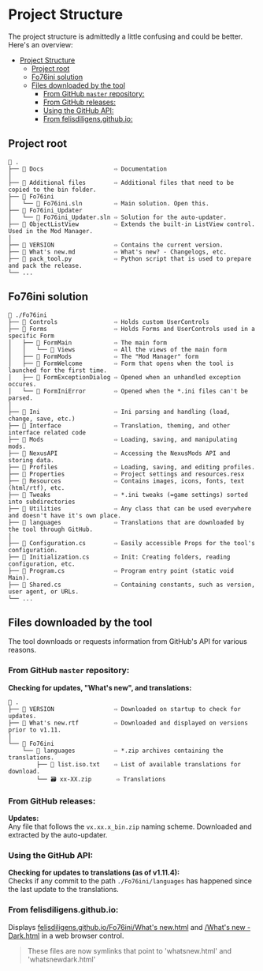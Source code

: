 # Project Structure

The project structure is admittedly a little confusing and could be better.  
Here's an overview:

- [Project Structure](#project-structure)
  - [Project root](#project-root)
  - [Fo76ini solution](#fo76ini-solution)
  - [Files downloaded by the tool](#files-downloaded-by-the-tool)
    - [From GitHub `master` repository:](#from-github-master-repository)
    - [From GitHub releases:](#from-github-releases)
    - [Using the GitHub API:](#using-the-github-api)
    - [From felisdiligens.github.io:](#from-felisdiligensgithubio)

## Project root

```
📁 .
├── 📁 Docs                    ⇨ Documentation
│
├── 📁 Additional files        ⇨ Additional files that need to be copied to the bin folder.
├── 📁 Fo76ini
│   └── 📝 Fo76ini.sln         ⇨ Main solution. Open this.
├── 📁 Fo76ini_Updater
│   └── 📝 Fo76ini_Updater.sln ⇨ Solution for the auto-updater.
├── 📁 ObjectListView          ⇨ Extends the built-in ListView control. Used in the Mod Manager.
│
├── 📝 VERSION                 ⇨ Contains the current version.
├── 📝 What's new.md           ⇨ What's new? - Changelogs, etc.
├── 🐍 pack_tool.py            ⇨ Python script that is used to prepare and pack the release.
└── ...
```

## Fo76ini solution

```
📁 ./Fo76ini
├── 📁 Controls                ⇨ Holds custom UserControls
├── 📁 Forms                   ⇨ Holds Forms and UserControls used in a specific Form
│   ├── 📁 FormMain            ⇨ The main form
│   │   └── 📁 Views           ⇨ All the views of the main form
│   ├── 📁 FormMods            ⇨ The "Mod Manager" form
│   ├── 📁 FormWelcome         ⇨ Form that opens when the tool is launched for the first time.
│   ├── 📁 FormExceptionDialog ⇨ Opened when an unhandled exception occures.
│   └── 📁 FormIniError        ⇨ Opened when the *.ini files can't be parsed.
│
├── 📁 Ini                     ⇨ Ini parsing and handling (load, change, save, etc.)
├── 📁 Interface               ⇨ Translation, theming, and other interface related code
├── 📁 Mods                    ⇨ Loading, saving, and manipulating mods.
├── 📁 NexusAPI                ⇨ Accessing the NexusMods API and storing data.
├── 📁 Profiles                ⇨ Loading, saving, and editing profiles.
├── 📁 Properties              ⇨ Project settings and resources.resx
├── 📁 Resources               ⇨ Contains images, icons, fonts, text (html/rtf), etc.
├── 📁 Tweaks                  ⇨ *.ini tweaks (=game settings) sorted into subdirectories
├── 📁 Utilities               ⇨ Any class that can be used everywhere and doesn't have it's own place.
├── 📁 languages               ⇨ Translations that are downloaded by the tool through GitHub.
│
├── 📝 Configuration.cs        ⇨ Easily accessible Props for the tool's configuration.
├── 📝 Initialization.cs       ⇨ Init: Creating folders, reading configuration, etc.
├── 📝 Program.cs              ⇨ Program entry point (static void Main).
├── 📝 Shared.cs               ⇨ Containing constants, such as version, user agent, or URLs.
└── ...
```

## Files downloaded by the tool

The tool downloads or requests information from GitHub's API for various reasons.

### From GitHub `master` repository:

**Checking for updates, "What's new", and translations:**  
```
📁 .
├── 📝 VERSION                 ⇨ Downloaded on startup to check for updates.
├── 📝 What's new.rtf          ⇨ Downloaded and displayed on versions prior to v1.11.
│
└── 📁 Fo76ini
    └── 📁 languages           ⇨ *.zip archives containing the translations.
        ├── 📝 list.iso.txt    ⇨ List of available translations for download.
        └── 🗃️ xx-XX.zip       ⇨ Translations
```

### From GitHub releases:

**Updates:**  
Any file that follows the `vx.xx.x_bin.zip` naming scheme. Downloaded and extracted by the auto-updater.

### Using the GitHub API:

**Checking for updates to translations (as of v1.11.4):**  
Checks if any commit to the path `./Fo76ini/languages` has happened since the last update to the translations.

### From felisdiligens.github.io:
Displays [felisdiligens.github.io/Fo76ini/What's new.html](https://felisdiligens.github.io/Fo76ini/What's%20new.html) and [/What's new - Dark.html](https://felisdiligens.github.io/Fo76ini/What's%20new%20-%20Dark.html) in a web browser control.

> These files are now symlinks that point to 'whatsnew.html' and 'whatsnewdark.html'